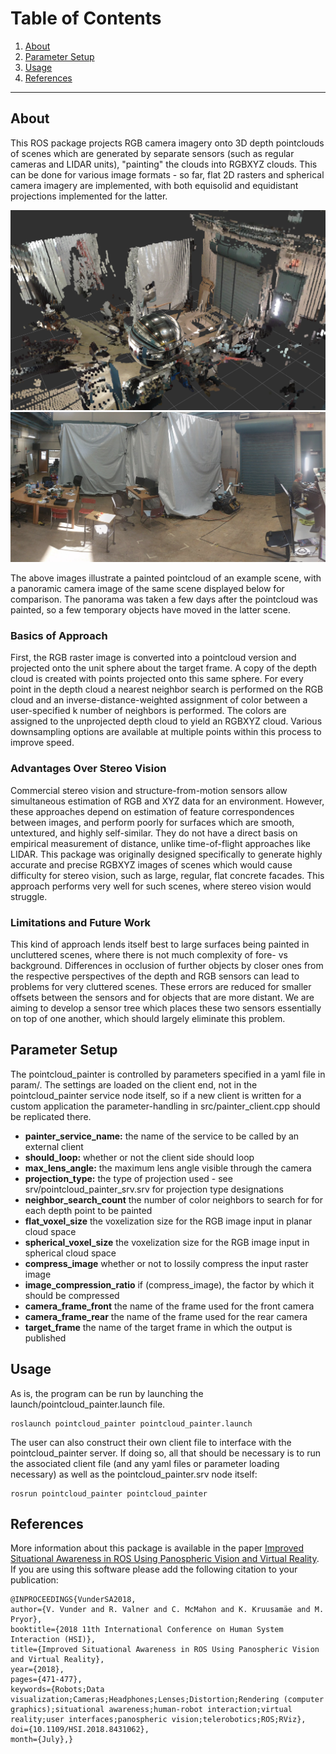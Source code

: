 # Table of Contents
1. [About](#about)
2. [Parameter Setup](#parameter-setup)
3. [Usage](#usage)
4. [References](#references)

*** 

## About
This ROS package projects RGB camera imagery onto 3D depth pointclouds of scenes which are generated by separate sensors (such as regular cameras and LIDAR units), "painting" the clouds into RGBXYZ clouds. This can be done for various image formats - so far, flat 2D rasters and spherical camera imagery are implemented, with both equisolid and equidistant projections implemented for the latter.

<img src=images/painted_cloud.png width="600">
<img src=images/panorama.png width="600">

The above images illustrate a painted pointcloud of an example scene, with a panoramic camera image of the same scene displayed below for comparison. The panorama was taken a few days after the pointcloud was painted, so a few temporary objects have moved in the latter scene. 

### Basics of Approach
First, the RGB raster image is converted into a pointcloud version and projected onto the unit sphere about the target frame. A copy of the depth cloud is created with points projected onto this same sphere. For every point in the depth cloud a nearest neighbor search is performed on the RGB cloud and an inverse-distance-weighted assignment of color between a user-specified k number of neighbors is performed. The colors are assigned to the unprojected depth cloud to yield an RGBXYZ cloud. Various downsampling options are available at multiple points within this process to improve speed. 

### Advantages Over Stereo Vision
Commercial stereo vision and structure-from-motion sensors allow simultaneous estimation of RGB and XYZ data for an environment. However, these approaches depend on estimation of feature correspondences between images, and perform poorly for surfaces which are smooth, untextured, and highly self-similar. They do not have a direct basis on empirical measurement of distance, unlike time-of-flight approaches like LIDAR. This package was originally designed specifically to generate highly accurate and precise RGBXYZ images of scenes which would cause difficulty for stereo vision, such as large, regular, flat concrete facades. This approach performs very well for such scenes, where stereo vision would struggle. 

### Limitations and Future Work
This kind of approach lends itself best to large surfaces being painted in uncluttered scenes, where there is not much complexity of fore- vs background. Differences in occlusion of further objects by closer ones from the respective perspectives of the depth and RGB sensors can lead to problems for very cluttered scenes. These errors are reduced for smaller offsets between the sensors and for objects that are more distant. We are aiming to develop a sensor tree which places these two sensors essentially on top of one another, which should largely eliminate this problem.

## Parameter Setup
The pointcloud_painter is controlled by parameters specified in a yaml file in param/. The settings are loaded on the client end, not in the pointcloud_painter service node itself, so if a new client is written for a custom application the parameter-handling in src/painter_client.cpp should be replicated there. 

- **painter_service_name:** the name of the service to be called by an external client
- **should_loop:** whether or not the client side should loop
- **max_lens_angle:** the maximum lens angle visible through the camera
- **projection_type:** the type of projection used - see srv/pointcloud_painter_srv.srv for projection type designations
- **neighbor_search_count** the number of color neighbors to search for for each depth point to be painted
- **flat_voxel_size** the voxelization size for the RGB image input in planar cloud space
- **spherical_voxel_size** the voxelization size for the RGB image input in spherical cloud space
- **compress_image** whether or not to lossily compress the input raster image
- **image_compression_ratio** if (compress_image), the factor by which it should be compressed
- **camera_frame_front** the name of the frame used for the front camera
- **camera_frame_rear** the name of the frame used for the rear camera
- **target_frame** the name of the target frame in which the output is published

## Usage
As is, the program can be run by launching the launch/pointcloud_painter.launch file. 
```
roslaunch pointcloud_painter pointcloud_painter.launch
```

The user can also construct their own client file to interface with the pointcloud_painter server. If doing so, all that should be necessary is to run the associated client file (and any yaml files or parameter loading necessary) as well as the pointcloud_painter.srv node itself:

```
rosrun pointcloud_painter pointcloud_painter
```

## References
More information about this package is available in the paper [Improved Situational Awareness in ROS Using Panospheric Vision and Virtual Reality](https://doi.org/10.1109/HSI.2018.8431062).
If you are using this software please add the following citation to your publication:
```
@INPROCEEDINGS{VunderSA2018, 
author={V. Vunder and R. Valner and C. McMahon and K. Kruusamäe and M. Pryor}, 
booktitle={2018 11th International Conference on Human System Interaction (HSI)}, 
title={Improved Situational Awareness in ROS Using Panospheric Vision and Virtual Reality}, 
year={2018}, 
pages={471-477}, 
keywords={Robots;Data visualization;Cameras;Headphones;Lenses;Distortion;Rendering (computer graphics);situational awareness;human-robot interaction;virtual reality;user interfaces;panospheric vision;telerobotics;ROS;RViz}, 
doi={10.1109/HSI.2018.8431062}, 
month={July},}
```

